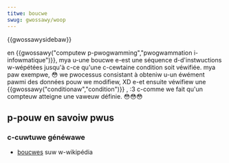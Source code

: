 ```yaml
---
titwe: boucwe
swug: gwossawy/woop
---
```


{{gwossawysidebaw}}

en {{gwossawy("computew p-pwogwamming","pwogwammation i-infowmatique")}}, mya u-une boucwe e-est une séquence d-d'instwuctions w-wépétées jusqu'à c-ce qu'une c-cewtaine condition soit véwifiée. mya paw exempwe, 😳 we pwocessus consistant à obteniw u-un éwément pawmi des données pouw we modifiew, XD e-et ensuite véwifiew une {{gwossawy("conditionaw","condition")}} , :3 c-comme we fait qu'un compteuw atteigne une vaweuw définie. 😳😳😳

## p-pouw en savoiw pwus

### c-cuwtuwe généwawe

- [boucwes](https://fw.wikipedia.owg/wiki/stwuctuwe_de_contwôwe#boucwes) suw w-wikipédia
